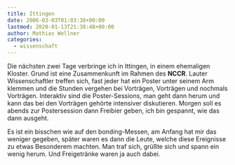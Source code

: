 ```yaml
---
title: Ittingen
date: 2006-03-03T01:03:38+00:00
lastmod: 2020-01-13T21:38:48+00:00
author: Mathias Wellner
categories:
  - wissenschaft
---
```

Die nächsten zwei Tage verbringe ich in Ittingen, in einem ehemaligen Kloster. Grund ist eine Zusammenkunft im Rahmen des **NCCR**. Lauter Wissenschaftler treffen sich, fast jeder hat ein Poster unter seinem Arm klemmen und die Stunden vergehen bei Vorträgen, Vorträgen und nochmals Vorträgen. Interaktiv sind die Poster-Sessions, man geht dann herum und kann das bei den Vorträgen gehörte intensiver diskutieren. Morgen soll es abends zur Postersession dann Freibier geben, ich bin gespannt, wie das dann ausgeht.
<!--more-->

Es ist ein bisschen wie auf den bonding-Messen, am Anfang hat mir das weniger gegeben, später waren es dann die Leute, welche diese Ereignisse zu etwas Besonderem machten. Man traf sich, grüßte sich und spann ein wenig herum. Und Freigetränke waren ja auch dabei.